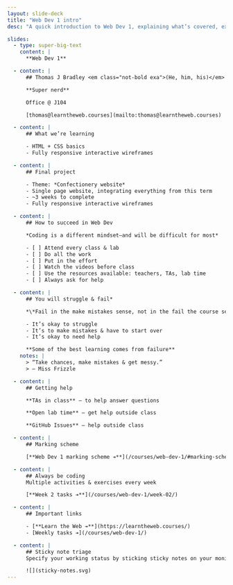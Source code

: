 ```yaml
---
layout: slide-deck
title: "Web Dev 1 intro"
desc: "A quick introduction to Web Dev 1, explaining what’s covered, expectations & marking scheme."

slides:
  - type: super-big-text
    content: |
      **Web Dev 1**

  - content: |
      ## Thomas J Bradley <em class="not-bold exa">(He, him, his)</em>

      **Super nerd**

      Office @ J104

      [thomas@learntheweb.courses](mailto:thomas@learntheweb.courses)

  - content: |
      ## What we’re learning

      - HTML + CSS basics
      - Fully responsive interactive wireframes

  - content: |
      ## Final project

      - Theme: *Confectionery website*
      - Single page website, integrating everything from this term
      - ~3 weeks to complete
      - Fully responsive interactive wireframes

  - content: |
      ## How to succeed in Web Dev

      *Coding is a different mindset—and will be difficult for most*

      - [ ] Attend every class & lab
      - [ ] Do all the work
      - [ ] Put in the effort
      - [ ] Watch the videos before class
      - [ ] Use the resources available: teachers, TAs, lab time
      - [ ] Always ask for help

  - content: |
      ## You will struggle & fail*

      *\*Fail in the make mistakes sense, not in the fail the course sense*

      - It’s okay to struggle
      - It’s to make mistakes & have to start over
      - It’s okay to need help

      **Some of the best learning comes from failure**
    notes: |
      > “Take chances, make mistakes & get messy.”
      > — Miss Frizzle

  - content: |
      ## Getting help

      **TAs in class** — to help answer questions

      **Open lab time** — get help outside class

      **GitHub Issues** — help outside class

  - content: |
      ## Marking scheme

      [**Web Dev 1 marking scheme ➔**](/courses/web-dev-1/#marking-scheme)

  - content: |
      ## Always be coding
      Multiple activities & exercises every week

      [**Week 2 tasks ➔**](/courses/web-dev-1/week-02/)

  - content: |
      ## Important links

      - [**Learn the Web ➔**](https://learntheweb.courses/)
      - [Weekly tasks ➔](/courses/web-dev-1/)

  - content: |
      ## Sticky note triage
      Specify your working status by sticking sticky notes on your monitor

      ![](sticky-notes.svg)
---
```

